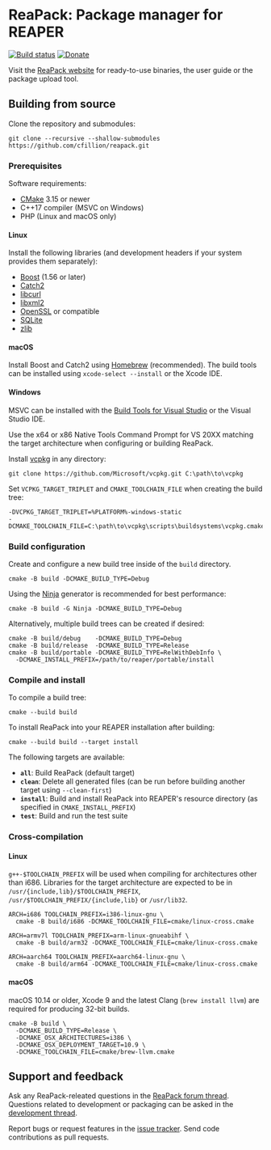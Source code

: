 # ReaPack: Package manager for REAPER

[![Build status](https://ci.appveyor.com/api/projects/status/hq0g2nleele3pqrl/branch/master?svg=true)](https://ci.appveyor.com/project/cfillion/reapack/branch/master)
[![Donate](https://img.shields.io/badge/donate-paypal-orange.svg)](https://www.paypal.com/cgi-bin/webscr?business=T3DEWBQJAV7WL&cmd=_donations&currency_code=CAD&item_name=ReaPack%3A+Package+manager+for+REAPER)

Visit the [ReaPack website](https://reapack.com/) for ready-to-use binaries,
the user guide or the package upload tool.

## Building from source

Clone the repository and submodules:

    git clone --recursive --shallow-submodules https://github.com/cfillion/reapack.git

### Prerequisites

Software requirements:

- [CMake](https://cmake.org/) 3.15 or newer
- C++17 compiler (MSVC on Windows)
- PHP (Linux and macOS only)

#### Linux

Install the following libraries (and development headers if your system provides
them separately):

- [Boost](https://www.boost.org/) (1.56 or later)
- [Catch2](https://github.com/catchorg/Catch2)
- [libcurl](https://curl.haxx.se/libcurl/)
- [libxml2](http://www.xmlsoft.org/)
- [OpenSSL](https://www.openssl.org/) or compatible
- [SQLite](https://www.sqlite.org/)
- [zlib](https://www.zlib.net/)

#### macOS

Install Boost and Catch2 using [Homebrew](https://brew.sh) (recommended).
The build tools can be installed using `xcode-select --install` or the Xcode IDE.

#### Windows

MSVC can be installed with the [Build Tools for Visual Studio](
https://visualstudio.microsoft.com/thank-you-downloading-visual-studio/?sku=BuildTools)
or the Visual Studio IDE.

Use the x64 or x86 Native Tools Command Prompt for VS 20XX matching the target
architecture when configuring or building ReaPack.

Install [vcpkg](https://docs.microsoft.com/cpp/build/vcpkg) in any directory:

    git clone https://github.com/Microsoft/vcpkg.git C:\path\to\vcpkg

Set `VCPKG_TARGET_TRIPLET` and `CMAKE_TOOLCHAIN_FILE` when creating the build
tree:

    -DVCPKG_TARGET_TRIPLET=%PLATFORM%-windows-static
    -DCMAKE_TOOLCHAIN_FILE=C:\path\to\vcpkg\scripts\buildsystems\vcpkg.cmake

### Build configuration

Create and configure a new build tree inside of the `build` directory.

    cmake -B build -DCMAKE_BUILD_TYPE=Debug

Using the [Ninja](https://ninja-build.org/) generator is recommended for
best performance:

    cmake -B build -G Ninja -DCMAKE_BUILD_TYPE=Debug

Alternatively, multiple build trees can be created if desired:

    cmake -B build/debug    -DCMAKE_BUILD_TYPE=Debug
    cmake -B build/release  -DCMAKE_BUILD_TYPE=Release
    cmake -B build/portable -DCMAKE_BUILD_TYPE=RelWithDebInfo \
      -DCMAKE_INSTALL_PREFIX=/path/to/reaper/portable/install

### Compile and install

To compile a build tree:

    cmake --build build

To install ReaPack into your REAPER installation after building:

    cmake --build build --target install

The following targets are available:

- **`all`**: Build ReaPack (default target)
- **`clean`**: Delete all generated files
  (can be run before building another target using `--clean-first`)
- **`install`**: Build and install ReaPack into REAPER's resource directory
  (as specified in `CMAKE_INSTALL_PREFIX`)
- **`test`**: Build and run the test suite

### Cross-compilation

#### Linux

`g++-$TOOLCHAIN_PREFIX` will be used when compiling for architectures other than
i686. Libraries for the target architecture are expected to be in
`/usr/{include,lib}/$TOOLCHAIN_PREFIX`, `/usr/$TOOLCHAIN_PREFIX/{include,lib}`
or `/usr/lib32`.

    ARCH=i686 TOOLCHAIN_PREFIX=i386-linux-gnu \
      cmake -B build/i686 -DCMAKE_TOOLCHAIN_FILE=cmake/linux-cross.cmake

    ARCH=armv7l TOOLCHAIN_PREFIX=arm-linux-gnueabihf \
      cmake -B build/arm32 -DCMAKE_TOOLCHAIN_FILE=cmake/linux-cross.cmake

    ARCH=aarch64 TOOLCHAIN_PREFIX=aarch64-linux-gnu \
      cmake -B build/arm64 -DCMAKE_TOOLCHAIN_FILE=cmake/linux-cross.cmake

#### macOS

macOS 10.14 or older, Xcode 9 and the latest Clang (`brew install llvm`) are
required for producing 32-bit builds.

    cmake -B build \
      -DCMAKE_BUILD_TYPE=Release \
      -DCMAKE_OSX_ARCHITECTURES=i386 \
      -DCMAKE_OSX_DEPLOYMENT_TARGET=10.9 \
      -DCMAKE_TOOLCHAIN_FILE=cmake/brew-llvm.cmake

## Support and feedback

Ask any ReaPack-releated questions in the
[ReaPack forum thread](https://forum.cockos.com/showthread.php?t=177978).
Questions related to development or packaging can be asked in the
[development thread](https://forum.cockos.com/showthread.php?t=169127).

Report bugs or request features in the
[issue tracker](https://github.com/cfillion/reapack/issues).
Send code contributions as pull requests.
